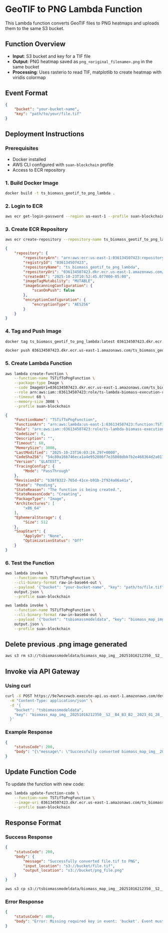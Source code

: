 # GeoTIF to PNG Lambda Function

This Lambda function converts GeoTIF files to PNG heatmaps and uploads them to the same S3 bucket.

## Function Overview

- **Input**: S3 bucket and key for a TIF file
- **Output**: PNG heatmap saved as `png_<original_filename>.png` in the same bucket
- **Processing**: Uses rasterio to read TIF, matplotlib to create heatmap with viridis colormap

## Event Format

```json
{
    "bucket": "your-bucket-name",
    "key": "path/to/your/file.tif"
}
```

## Deployment Instructions

### Prerequisites

- Docker installed
- AWS CLI configured with `suan-blockchain` profile
- Access to ECR repository

### 1. Build Docker Image

```bash
docker build -t ts_biomass_geotif_to_png_lambda .
```

### 2. Login to ECR

```bash
aws ecr get-login-password --region us-east-1 --profile suan-blockchain | docker login --username AWS --password-stdin 036134507423.dkr.ecr.us-east-1.amazonaws.com
```

### 3. Create ECR Repository

```bash
aws ecr create-repository --repository-name ts_biomass_geotif_to_png_lambda --region us-east-1 --profile suan-blockchain
```

```json
{
    "repository": {
        "repositoryArn": "arn:aws:ecr:us-east-1:036134507423:repository/ts_biomass_geotif_to_png_lambda",
        "registryId": "036134507423",
        "repositoryName": "ts_biomass_geotif_to_png_lambda",
        "repositoryUri": "036134507423.dkr.ecr.us-east-1.amazonaws.com/ts_biomass_geotif_to_png_lambda",
        "createdAt": "2025-10-23T10:52:45.077000-05:00",
        "imageTagMutability": "MUTABLE",
        "imageScanningConfiguration": {
            "scanOnPush": false
        },
        "encryptionConfiguration": {
            "encryptionType": "AES256"
        }
    }
}
```

### 4. Tag and Push Image

```bash
docker tag ts_biomass_geotif_to_png_lambda:latest 036134507423.dkr.ecr.us-east-1.amazonaws.com/ts_biomass_geotif_to_png_lambda:latest

docker push 036134507423.dkr.ecr.us-east-1.amazonaws.com/ts_biomass_geotif_to_png_lambda:latest
```

### 5. Create Lambda Function

```bash
aws lambda create-function \
    --function-name TSTifToPngFunction \
    --package-type Image \
    --code ImageUri=036134507423.dkr.ecr.us-east-1.amazonaws.com/ts_biomass_geotif_to_png_lambda:latest \
    --role arn:aws:iam::036134507423:role/ts-lambda-biomass-execution-role \
    --timeout 60 \
    --memory-size 3008 \
    --profile suan-blockchain
```

```json
{
    "FunctionName": "TSTifToPngFunction",
    "FunctionArn": "arn:aws:lambda:us-east-1:036134507423:function:TSTifToPngFunction",
    "Role": "arn:aws:iam::036134507423:role/ts-lambda-biomass-execution-role",
    "CodeSize": 0,
    "Description": "",
    "Timeout": 60,
    "MemorySize": 3008,
    "LastModified": "2025-10-23T16:03:24.297+0000",
    "CodeSha256": "54c80a16b746eca1a4e952086f7e35808dbb7b2e468364d2a01180fbe9676475",
    "Version": "$LATEST",
    "TracingConfig": {
        "Mode": "PassThrough"
    },
    "RevisionId": "b38f8322-765d-41ce-b91b-2f924a06a41a",
    "State": "Pending",
    "StateReason": "The function is being created.",
    "StateReasonCode": "Creating",
    "PackageType": "Image",
    "Architectures": [
        "x86_64"
    ],
    "EphemeralStorage": {
        "Size": 512
    },
    "SnapStart": {
        "ApplyOn": "None",
        "OptimizationStatus": "Off"
    }
}
```

### 6. Test the Function

```bash
aws lambda invoke \
    --function-name TSTifToPngFunction \
    --cli-binary-format raw-in-base64-out \
    --payload '{"bucket": "your-bucket-name", "key": "path/to/file.tif"}' \
    output.json \
    --profile suan-blockchain
```

```bash
aws lambda invoke \
    --function-name TSTifToPngFunction \
    --cli-binary-format raw-in-base64-out \
    --payload '{"bucket": "tsbiomassmodeldata", "key": "biomass_map_img__20251016212350__S2__B4_B3_B2__2023_01_28__2336.tif"}' \
    output.json \
    --profile suan-blockchain
```

## Delete previous .png image generated

```bash
aws s3 rm s3://tsbiomassmodeldata/biomass_map_img__20251016212350__S2__B4_B3_B2__2023_01_28__2336.png --profile suan-blockchain
```


## Invoke via API Gateway

### Using curl


```bash
curl -X POST https://9e7wnzvwcb.execute-api.us-east-1.amazonaws.com/dev/util_export_png \
  -H "Content-Type: application/json" \
  -d '{
    "bucket": "tsbiomassmodeldata",
    "key": "biomass_map_img__20251016212350__S2__B4_B3_B2__2023_01_28__2336.tif"
  }'
```

### Example Response

```json
{
    "statusCode": 200,
    "body": "{\"message\": \"Successfully converted biomass_map_img__20251016212350__S2__B4_B3_B2__2023_01_28__2336.tif to PNG\", \"input_location\": \"s3://tsbiomassmodeldata/biomass_map_img__20251016212350__S2__B4_B3_B2__2023_01_28__2336.tif\", \"output_location\": \"s3://tsbiomassmodeldata/png_biomass_map_img__20251016212350__S2__B4_B3_B2__2023_01_28__2336.png\"}"
}
```

## Update Function Code

To update the function with new code:

```bash
aws lambda update-function-code \
    --function-name TSTifToPngFunction \
    --image-uri 036134507423.dkr.ecr.us-east-1.amazonaws.com/ts_biomass_geotif_to_png_lambda:latest \
    --profile suan-blockchain
```

## Response Format

### Success Response

```json
{
    "statusCode": 200,
    "body": {
        "message": "Successfully converted file.tif to PNG",
        "input_location": "s3://bucket/file.tif",
        "output_location": "s3://bucket/png_file.png"
    }
}
```

```sh
aws s3 cp s3://tsbiomassmodeldata/biomass_map_img__20251016212350__S2__B4_B3_B2__2023_01_28__2336.tif . --profile suan-blockchain
```

### Error Response

```json
{
    "statusCode": 400,
    "body": "Error: Missing required key in event: 'bucket'. Event must contain 'bucket' and 'key'."
}
```
